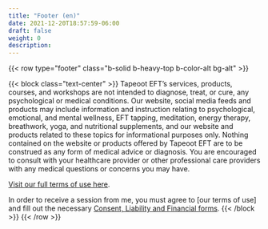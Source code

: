 ```yaml
---
title: "Footer (en)"
date: 2021-12-20T18:57:59-06:00
draft: false
weight: 0
description: 
---
```

{{< row type="footer" class="b-solid b-heavy-top b-color-alt bg-alt" >}}


{{< block class="text-center" >}}
Tapeoot EFT’s services, products, courses, and workshops are not intended to diagnose, treat, or cure, any psychological or medical conditions. Our website, social media feeds and products may include information and instruction relating to psychological, emotional, and mental wellness, EFT tapping, meditation, energy therapy, breathwork, yoga, and nutritional supplements, and our website and products related to these topics for informational purposes only. Nothing contained on the website or products offered by Tapeoot EFT are to be construed as any form of medical advice or diagnosis. You are encouraged to consult with your healthcare provider or other professional care providers with any medical questions or concerns you may have. 

[Visit our full terms of use here](/terms/).

In order to receive a session from me, you must agree to [our terms of use] and fill out the necessary [Consent, Liability and Financial forms](/forms/).
{{< /block >}}
{{< /row >}}
